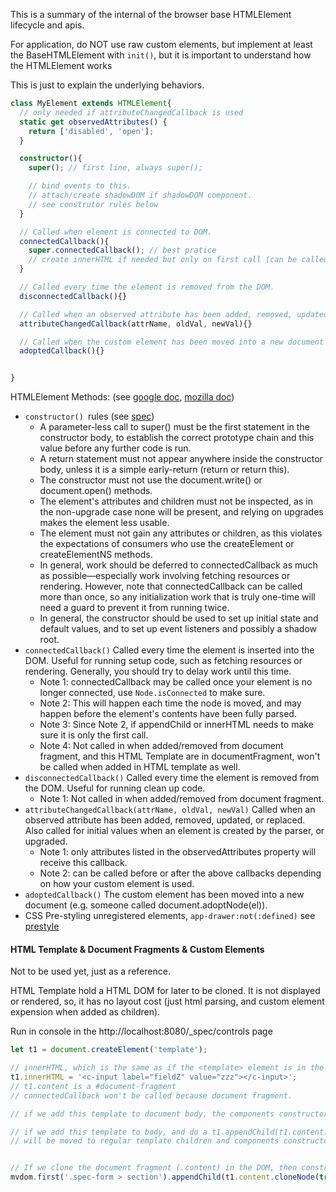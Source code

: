 
This is a summary of the internal of the browser base HTMLElement lifecycle and apis. 

For application, do NOT use raw custom elements, but implement at least the BaseHTMLElement with `init()`, but it is important to understand how the HTMLElement works

This is just to explain the underlying behaviors. 

```ts
class MyElement extends HTMLElement{
  // only needed if attributeChangedCallback is used
  static get observedAttributes() {
    return ['disabled', 'open'];
  }

  constructor(){
    super(); // first line, always super();

    // bind events to this. 
    // attach/create shadowDOM if shadowDOM component. 
    // see construtor rules below
  }

  // Called when element is connected to DOM. 
  connectedCallback(){
    super.connectedCallback(); // best pratice
    // create innerHTML if needed but only on first call (can be called multiple time)
  }

  // Called every time the element is removed from the DOM. 
  disconnectedCallback(){}

  // Called when an observed attribute has been added, removed, updated, or replaced
  attributeChangedCallback(attrName, oldVal, newVal){}

  // Called when the custom element has been moved into a new document
  adoptedCallback(){}


}
```

HTMLElement Methods: (see [google doc](https://developers.google.com/web/fundamentals/web-components/customelements), [mozilla doc](https://developer.mozilla.org/en-US/docs/Web/Web_Components/Using_custom_elements)) 

- `constructor() `rules (see [spec](https://html.spec.whatwg.org/multipage/custom-elements.html#custom-element-conformance))
  - A parameter-less call to super() must be the first statement in the constructor body, to establish the correct prototype chain and this value before any further code is run.
  - A return statement must not appear anywhere inside the constructor body, unless it is a simple early-return (return or return this).
  - The constructor must not use the document.write() or document.open() methods.
  - The element's attributes and children must not be inspected, as in the non-upgrade case none will be present, and relying on upgrades makes the element less usable.
  - The element must not gain any attributes or children, as this violates the expectations of consumers who use the createElement or createElementNS methods.
  - In general, work should be deferred to connectedCallback as much as possible—especially work involving fetching resources or rendering. However, note that connectedCallback can be called more than once, so any initialization work that is truly one-time will need a guard to prevent it from running twice.
  - In general, the constructor should be used to set up initial state and default values, and to set up event listeners and possibly a shadow root.
- `connectedCallback()` Called every time the element is inserted into the DOM. Useful for running setup code, such as fetching resources or rendering. Generally, you should try to delay work until this time.
  - Note 1: connectedCallback may be called once your element is no longer connected, use `Node.isConnected` to make sure.
  - Note 2: This will happen each time the node is moved, and may happen before the element's contents have been fully parsed. 
  - Note 3: Since Note 2, if appendChild or innerHTML needs to make sure it is only the first call. 
  - Note 4: Not called in when added/removed from document fragment, and this HTML Template are in documentFragment, won't be called when added in HTML template as well. 
- `disconnectedCallback()` Called every time the element is removed from the DOM. Useful for running clean up code.
  - Note 1: Not called in when added/removed from document fragment.
- `attributeChangedCallback(attrName, oldVal, newVal)` Called when an observed attribute has been added, removed, updated, or replaced. Also called for initial values when an element is created by the parser, or upgraded. 
  - Note 1: only attributes listed in the observedAttributes property will receive this callback.
  - Note 2: can be called before or after the above callbacks depending on how your custom element is used. 
- `adoptedCallback()` The custom element has been moved into a new document (e.g. someone called document.adoptNode(el)).
- CSS Pre-styling unregistered elements, `app-drawer:not(:defined)` see [prestyle](https://developers.google.com/web/fundamentals/web-components/customelements#prestyle)

#### HTML Template & Document Fragments & Custom Elements

Not to be used yet, just as a reference. 

HTML Template hold a HTML DOM for later to be cloned. It is not displayed or rendered, so, it has no layout cost (just html parsing, and custom element expension when added as children).

Run in console in the http://localhost:8080/_spec/controls page

```js
let t1 = document.createElement('template');

// innerHTML, which is the same as if the <template> element is in the page, create the #document-fragment
t1.innerHTML = '<c-input label="fieldZ" value="zzz"></c-input>';
// t1.content is a #document-fragment
// connectedCallback won't be called because document fragment. 

// if we add this template to document body, the components constructor and connectedCallback will NOT get called, because they are in a document-fragment.

// if we add this template to body, and do a t1.appendChild(t1.content);, document fragements element 
// will be moved to regular template children and components constructor and connectedCallback WILL get called.


// If we clone the document fragment (.content) in the DOM, then constructor and connectedCallback WILL get called.
mvdom.first('.spec-form > section').appendChild(t1.content.cloneNode(true));
```